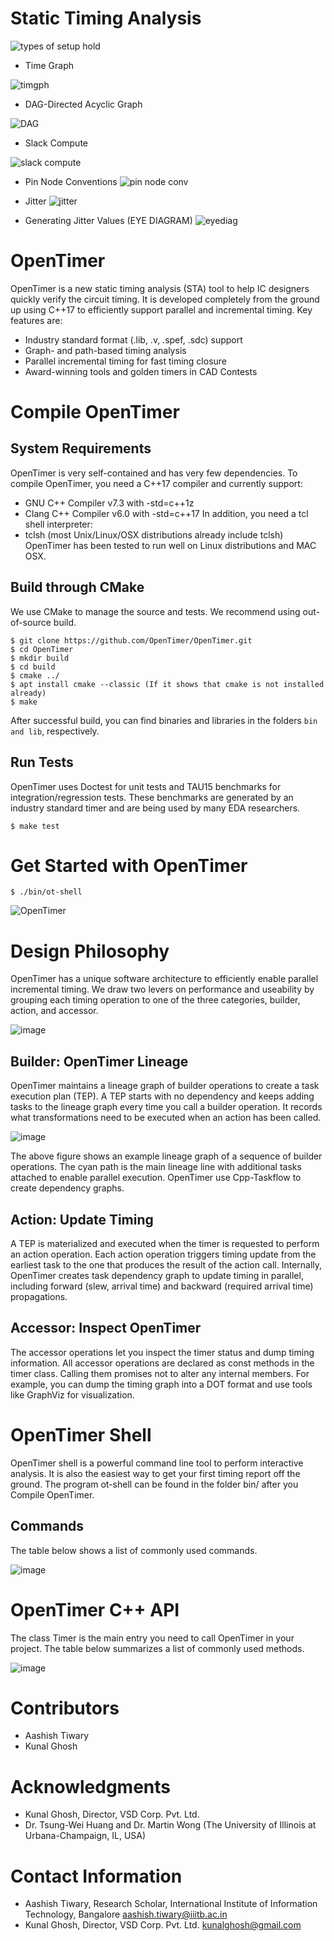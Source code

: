 # Static Timing Analysis
![types of setup hold](https://user-images.githubusercontent.com/110485513/191718450-d1d1df78-db40-4ccc-a8ab-883f295a8bfc.png)
* Time Graph

![timgph](https://user-images.githubusercontent.com/110485513/191718720-b33d3cc2-1b64-424f-9584-ae4777b4fbab.png)

* DAG-Directed Acyclic Graph

![DAG](https://user-images.githubusercontent.com/110485513/191720186-65b7ba06-defe-4a55-919d-fde030e2470a.png)


* Slack Compute

![slack compute](https://user-images.githubusercontent.com/110485513/191718781-9fe682df-f4f4-4f0f-be82-1e1239322568.png)

* Pin Node Conventions
![pin node conv](https://user-images.githubusercontent.com/110485513/191719326-4516a0b8-21a4-4d47-85b8-818aaa31c830.png)


* Jitter
![jitter](https://user-images.githubusercontent.com/110485513/191719090-e37a9efe-005e-4db2-83f0-ab550cb05da0.png)

* Generating Jitter Values (EYE DIAGRAM)
![eyediag](https://user-images.githubusercontent.com/110485513/191719699-a673fc0b-5514-47a3-ae78-2cd625c7acc5.png)



# OpenTimer
OpenTimer is a new static timing analysis (STA) tool to help IC designers quickly verify the circuit timing. It is developed completely from the ground up using C++17 to efficiently support parallel and incremental timing.
Key features are:
* Industry standard format (.lib, .v, .spef, .sdc) support
* Graph- and path-based timing analysis
* Parallel incremental timing for fast timing closure
* Award-winning tools and golden timers in CAD Contests
# Compile OpenTimer
## System Requirements
OpenTimer is very self-contained and has very few dependencies. 
To compile OpenTimer, you need a C++17 compiler and currently support:

* GNU C++ Compiler v7.3 with -std=c++1z
* Clang C++ Compiler v6.0 with -std=c++17
In addition, you need a tcl shell interpreter:
* tclsh (most Unix/Linux/OSX distributions already include tclsh)
OpenTimer has been tested to run well on Linux distributions and MAC OSX.
## Build through CMake
We use CMake to manage the source and tests. We recommend using out-of-source build.
```
$ git clone https://github.com/OpenTimer/OpenTimer.git
$ cd OpenTimer
$ mkdir build
$ cd build
$ cmake ../
$ apt install cmake --classic (If it shows that cmake is not installed already)
$ make 
```
After successful build, you can find binaries and libraries in the folders ```bin and lib```, respectively.
## Run Tests
OpenTimer uses Doctest for unit tests and TAU15 benchmarks for integration/regression tests. These benchmarks are generated by an industry standard timer and are being used by many EDA researchers.
```
$ make test
```
# Get Started with OpenTimer
```
$ ./bin/ot-shell
```

![OpenTimer](https://user-images.githubusercontent.com/110485513/190913917-dcbde034-274a-463f-98d4-f24976c89d79.png)

# Design Philosophy
OpenTimer has a unique software architecture to efficiently enable parallel incremental timing. We draw two levers on performance and useability by grouping each timing operation to one of the three categories, builder, action, and accessor.

![image](https://user-images.githubusercontent.com/110485513/190917688-52aa4f48-db6a-4f5c-b738-c5b0ef1f51d7.png)

## Builder: OpenTimer Lineage
OpenTimer maintains a lineage graph of builder operations to create a task execution plan (TEP). A TEP starts with no dependency and keeps adding tasks to the lineage graph every time you call a builder operation. It records what transformations need to be executed when an action has been called.

![image](https://user-images.githubusercontent.com/110485513/190917926-aed85927-907b-4768-b430-4a29dbb3399b.png)

The above figure shows an example lineage graph of a sequence of builder operations. The cyan path is the main lineage line with additional tasks attached to enable parallel execution. OpenTimer use Cpp-Taskflow to create dependency graphs.

## Action: Update Timing
A TEP is materialized and executed when the timer is requested to perform an action operation. Each action operation triggers timing update from the earliest task to the one that produces the result of the action call. Internally, OpenTimer creates task dependency graph to update timing in parallel, including forward (slew, arrival time) and backward (required arrival time) propagations.

## Accessor: Inspect OpenTimer
The accessor operations let you inspect the timer status and dump timing information. All accessor operations are declared as const methods in the timer class. Calling them promises not to alter any internal members. For example, you can dump the timing graph into a DOT format and use tools like GraphViz for visualization.

# OpenTimer Shell
OpenTimer shell is a powerful command line tool to perform interactive analysis. It is also the easiest way to get your first timing report off the ground. The program ot-shell can be found in the folder bin/ after you Compile OpenTimer.
## Commands
The table below shows a list of commonly used commands.

![image](https://user-images.githubusercontent.com/110485513/190918528-7decda77-0a71-4056-a8f2-fb648deb6832.png)

# OpenTimer C++ API
The class Timer is the main entry you need to call OpenTimer in your project. The table below summarizes a list of commonly used methods.

![image](https://user-images.githubusercontent.com/110485513/190918656-41e9a46a-f624-4042-bfd9-51927cfa92a3.png)

# Contributors
* Aashish Tiwary
* Kunal Ghosh
# Acknowledgments
* Kunal Ghosh, Director, VSD Corp. Pvt. Ltd.
* Dr. Tsung-Wei Huang and Dr. Martin Wong (The University of Illinois at Urbana-Champaign, IL, USA)


# Contact Information
* Aashish Tiwary, Research Scholar, International Institute of Information Technology, Bangalore aashish.tiwary@iiitb.ac.in 
* Kunal Ghosh, Director, VSD Corp. Pvt. Ltd. kunalghosh@gmail.com


